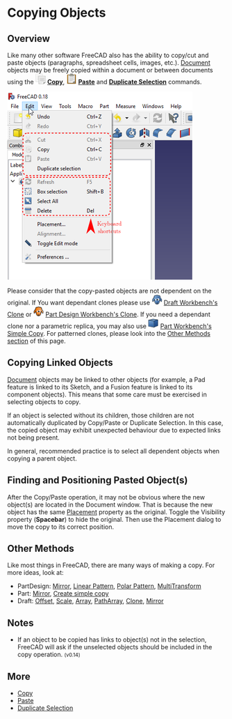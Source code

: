 # Copying Objects
 

## Overview

Like many other software FreeCAD also has the ability to copy/cut and paste objects (paragraphs, spreadsheet cells, images, etc.). [Document](Document_structure.md) objects may be freely copied within a document or between documents using the **<img src="images/Std_Copy.svg" width=24px> [Copy](Std_Copy.md)**, **<img src="images/Std_Paste.svg" width=24px> [Paste](Std_Paste.md)** and **[Duplicate Selection](Std_DuplicateSelection.md)** commands.

![](images/Copy_past_duplicate.png )

Please consider that the copy-pasted objects are not dependent on the original. If You want dependant clones please use <img alt="" src=images/Draft_Clone.svg  style="width:24px;"> [ Draft Workbench\'s Clone](Draft_Clone.md) or <img alt="" src=images/PartDesign_Clone.svg  style="width:24px;"> [ Part Design Workbench\'s Clone](PartDesign_Clone.md). If you need a dependant clone nor a parametric replica, you may also use <img alt="" src=images/Part_SimpleCopy.svg  style="width:24px;"> [ Part Workbench\'s Simple Copy](Part_SimpleCopy.md). For patterned clones, please look into the [ Other Methods section](Copying_Objects#Other_Methods.md) of this page.

## Copying Linked Objects 

[Document](Document_structure.md) objects may be linked to other objects (for example, a Pad feature is linked to its Sketch, and a Fusion feature is linked to its component objects). This means that some care must be exercised in selecting objects to copy.

If an object is selected without its children, those children are not automatically duplicated by Copy/Paste or Duplicate Selection. In this case, the copied object may exhibit unexpected behaviour due to expected links not being present.

In general, recommended practice is to select all dependent objects when copying a parent object.

## Finding and Positioning Pasted Object(s) 

After the Copy/Paste operation, it may not be obvious where the new object(s) are located in the Document window. That is because the new object has the same [Placement](Placement.md) property as the original. Toggle the Visibility property (**Spacebar**) to hide the original. Then use the Placement dialog to move the copy to its correct position.

## Other Methods 

Like most things in FreeCAD, there are many ways of making a copy. For more ideas, look at:

-   PartDesign: [Mirror](PartDesign_Mirrored.md), [Linear Pattern](PartDesign_LinearPattern.md), [Polar Pattern](PartDesign_PolarPattern.md), [MultiTransform](PartDesign_MultiTransform.md)
-   Part: [Mirror](Part_Mirror.md), [Create simple copy](Part_SimpleCopy.md)
-   Draft: [Offset](Draft_Offset.md), [Scale](Draft_Scale.md), [Array](Draft_OrthoArray.md), [PathArray](Draft_PathArray.md), [Clone](Draft_Clone.md), [Mirror](Draft_Mirror.md)

## Notes

-   If an object to be copied has links to object(s) not in the selection, FreeCAD will ask if the unselected objects should be included in the copy operation. <small>(v0.14)</small> 

## More

-   [Copy](Std_Copy.md)
-   [Paste](Std_Paste.md)
-   [Duplicate Selection](Std_DuplicateSelection.md)

 
